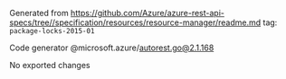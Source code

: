Generated from https://github.com/Azure/azure-rest-api-specs/tree//specification/resources/resource-manager/readme.md tag: `package-locks-2015-01`

Code generator @microsoft.azure/autorest.go@2.1.168

No exported changes